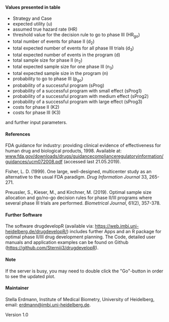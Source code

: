 #### Values presented in table
* Strategy and Case 
* expected utility (u)
* assumed true hazard rate (HR)
* threshold value for the decision rule to go to phase III (HR<sub>go</sub>)
* total number of events for phase II (d<sub>2</sub>)
* total expected number of events for all phase III trials (d<sub>3</sub>)
* total expected number of events in the program (d)
* total sample size for phase II (n<sub>2</sub>)
* total expected sample size for one phase III (n<sub>3</sub>)
* total expected sample size in the program (n)
* probability to go to phase III (p<sub>go</sub>)
* probability of a successful program (sProg)
* probability of a successful program with small effect (sProg1)
* probability of a successful program with medium effect (sProg2)
* probability of a successful program with large effect (sProg3)
* costs for phase II (K2)
* costs for phase III (K3)

and further input parameters.


#### References

FDA guidance for industry: providing clinical evidence of effectiveness for human drug and biological products, 1998. Available at: www.fda.gov/downloads/drugs/guidancecomplianceregulatoryinformation/guidances/ucm072008.pdf (accessed last 21.05.2019).

Fisher, L. D. (1999). One large, well-designed, multicenter study as an alternative to the usual FDA paradigm. <i>Drug Information Journal</i> 33, 265-271.

Preussler, S., Kieser, M., and Kirchner, M. (2019). Optimal sample size allocation and go/no-go decision rules for phase II/III programs where several phase III trials are performed. <i>Biometrical Journal</i>, 61(2), 357-378.

#### Further Software

The software drugdevelopR (available via: https://web.imbi.uni-heidelberg.de/drugdevelopR/) includes further Apps and an R package for optimal phase II/III drug development planning. The Code, detailed user manuals and application examples can be found on Github (https://github.com/Sterniii3/drugdevelopR).  

#### Note

If the server is busy, you may need to double click the "Go"-button in order to see the updated plot.


#### Maintainer
Stella Erdmann, Institute of Medical Biometry, University of Heidelberg, email: erdmann@imbi.uni-heidelberg.de.

Version 1.0
